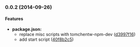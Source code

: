 ### 0.0.2 (2014-09-26)


#### Features

* **package.json:**
  * replace misc scripts with tomchentw-npm-dev ([d3997f16](https://github.com/tomchentw/react-bootstrap-koa-webpack/commit/d3997f165a4224eb15bafc92639c2f2f63021405))
  * add start script ([40f8b2c5](https://github.com/tomchentw/react-bootstrap-koa-webpack/commit/40f8b2c5fb377f5e0847d74d5b5e3ce24e21c2d2))

